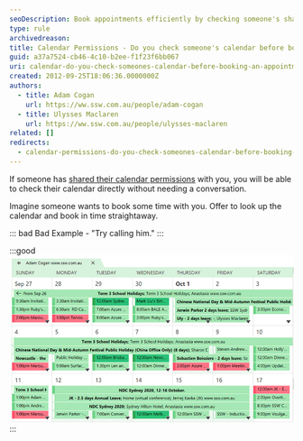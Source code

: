 ```yaml
---
seoDescription: Book appointments efficiently by checking someone's shared calendar permissions before scheduling a meeting.
type: rule
archivedreason:
title: Calendar Permissions - Do you check someone's calendar before booking an appointment?
guid: a37a7524-cb46-4c10-b2ee-f1f23f6bb067
uri: calendar-do-you-check-someones-calendar-before-booking-an-appointment
created: 2012-09-25T18:06:36.0000000Z
authors:
  - title: Adam Cogan
    url: https://ww.ssw.com.au/people/adam-cogan
  - title: Ulysses Maclaren
    url: https://ww.ssw.com.au/people/ulysses-maclaren
related: []
redirects:
  - calendar-permissions-do-you-check-someones-calendar-before-booking-an-appointment
---
```


If someone has [shared their calendar permissions](/calendar-do-you-allow-full-access-to-calendar-admins) with you, you will be able to check their calendar directly without needing a conversation.

Imagine someone wants to book some time with you. Offer to look up the calendar and book in time straightaway.

<!--endintro-->

::: bad
Bad Example - "Try calling him."
:::

:::good
![Good Example - "Sure, I'll just look up Adam's calendar and see when he's free. Obviously, it's not a good idea to call Adam now as he is on a plane."](adams-calendar.jpg)
:::
